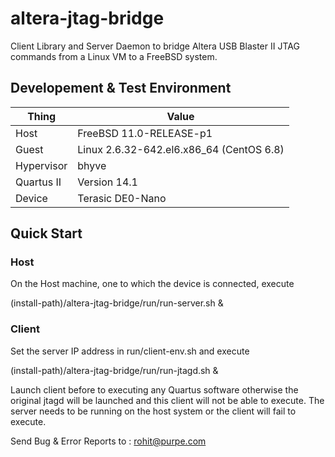 # altera-jtag-bridge
Client Library and Server Daemon to bridge Altera USB Blaster II JTAG commands from a Linux VM to a FreeBSD system.


## Developement & Test Environment

Thing | Value
--- | ---
Host | FreeBSD 11.0-RELEASE-p1
Guest | Linux 2.6.32-642.el6.x86_64 (CentOS 6.8)
Hypervisor | bhyve
Quartus II | Version 14.1
Device | Terasic DE0-Nano


## Quick Start

### Host
On the Host machine, one to which the device is connected, execute 

(install-path)/altera-jtag-bridge/run/run-server.sh &

### Client
Set the server IP address in run/client-env.sh and execute

(install-path)/altera-jtag-bridge/run/run-jtagd.sh &

Launch client before to executing any Quartus software otherwise the original jtagd will be launched and this client will not be able to execute. The server needs to be running on the host system or the client will fail to execute.


Send Bug & Error Reports to : rohit@purpe.com


